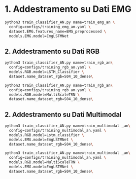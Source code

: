 

# 1. Addestramento su Dati EMG

```bash
python3 train_classifier_AN.py name=train_emg_an \
  config=configs/training_emg_an.yaml \
  dataset.EMG.features_name=EMG_preprocessed \
  models.EMG.model=EmgLSTMNet
```
 
## 2. Addestramento su Dati RGB
```bash
python3 train_classifier_AN.py name=train_rgb_an\
  config=configs/training_rgb_an.yaml \
  models.RGB.model=LSTM_Classifier \
  dataset.name_dataset_rgb=S04_10_dense\
```
```bash
python3 train_classifier_AN.py name=train_rgb_an\
  config=configs/training_rgb_an.yaml \
  models.RGB.model=MultiScaleTRN \
  dataset.name_dataset_rgb=S04_10_dense\
```

## 2. Addestramento su Dati Multimodal
```bash
python3 train_classifier_AN.py name=train_multimodal _an\
  config=configs/training_multimodal_an.yaml \
  models.RGB.model=Lstm_classifier \
  models.EMG.model=EmgLSTMNet \
  dataset.name_dataset_rgb=S04_10_dense\
```
```bash
python3 train_classifier_AN.py name=train_multimodal _an\
  config=configs/training_multimodal_an.yaml \
  models.RGB.model=MultiScaleTRN \
  models.EMG.model=EmgLSTMNet \
  dataset.name_dataset_rgb=S04_10_dense\
```